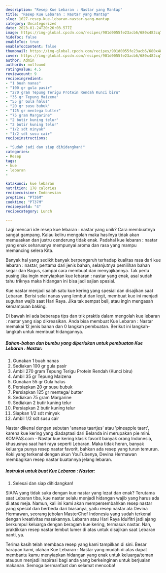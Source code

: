 ```yaml
---
description: "Resep Kue Lebaran : Nastar yang Mantap"
title: "Resep Kue Lebaran : Nastar yang Mantap"
slug: 1027-resep-kue-lebaran-nastar-yang-mantap
category: Uncategorized
date: 2023-01-24T20:26:03.577Z
image: https://img-global.cpcdn.com/recipes/901d0055fe23acb6/680x482cq70/kue-lebaran-nastar-foto-resep-utama.jpg
hideToc: false
enableToc: true
enableTocContent: false
thumbnail: https://img-global.cpcdn.com/recipes/901d0055fe23acb6/680x482cq70/kue-lebaran-nastar-foto-resep-utama.jpg
cover: https://img-global.cpcdn.com/recipes/901d0055fe23acb6/680x482cq70/kue-lebaran-nastar-foto-resep-utama.jpg
author: Admin
authorAv: notfound
ratingvalue: 4.5
reviewcount: 9
recipeingredient:
- "1 buah nanas"
- "100 gr gula pasir"
- "270 gram Tepung Terigu Protein Rendah Kunci biru"
- "35 gr Tepung Maizena"
- "55 gr Gula halus"
- "20 gr susu bubuk"
- "125 gr mentega butter"
- "75 gram Margarine"
- "2 butir kuning telur"
- "2 butir kuning telur"
- "1/2 sdt minyak"
- "1/2 sdt susu cair"
recipeinstructions:

- "Sudah jadi dan siap dihidangkan!"
categories:
- Resep
tags:
- kue
- lebaran
- 

katakunci: kue lebaran  
nutrition: 178 calories
recipecuisine: Indonesian
preptime: "PT36M"
cooktime: "PT37M"
recipeyield: "4"
recipecategory: Lunch

---
```





Lagi mencari ide resep kue lebaran : nastar yang unik? Cara membuatnya sangat gampang. Kalau keliru mengolah maka hasilnya tidak akan memuaskan dan justru cenderung tidak enak. Padahal kue lebaran : nastar yang enak seharusnya mempunyai aroma dan rasa yang mampu memancing selera Kita.





Banyak hal yang sedikit banyak berpengaruh terhadap kualitas rasa dari kue lebaran : nastar, pertama dari jenis bahan, selanjutnya pemilihan bahan segar dan Bagus, sampai cara membuat dan menyajikannya. Tak perlu pusing jika ingin menyiapkan kue lebaran : nastar yang enak,      asal sudah tahu triknya maka hidangan ini bisa jadi sajian spesial.














Kue nastar menjadi salah satu kue kering yang spesial dan disajikan saat Lebaran. Berisi selai nanas yang lembut dan legit, membuat kue ini menjadi suguhan wajib saat Hari Raya. Jika tak sempat beli, atau ingin mengasah kemampuan baking.






Di bawah ini ada beberapa tips dan trik praktis dalam mengolah kue lebaran : nastar yang siap dikreasikan. Anda bisa membuat Kue Lebaran : Nastar memakai 12 jenis bahan dan 0 langkah pembuatan. Berikut ini langkah-langkah untuk membuat hidangannya.

<!--inarticleads1-->

##### Bahan-bahan dan bumbu yang diperlukan untuk pembuatan Kue Lebaran : Nastar:

1. Gunakan 1 buah nanas
1. Sediakan 100 gr gula pasir
1. Ambil 270 gram Tepung Terigu Protein Rendah (Kunci biru)
1. Ambil 35 gr Tepung Maizena
1. Gunakan 55 gr Gula halus
1. Persiapkan 20 gr susu bubuk
1. Persiapkan 125 gr mentega/ butter
1. Sediakan 75 gram Margarine
1. Sediakan 2 butir kuning telur
1. Persiapkan 2 butir kuning telur
1. Siapkan 1/2 sdt minyak
1. Ambil 1/2 sdt susu cair


Nastar dikenal dengan sebutan &#39;ananas taartjes&#39; atau &#39;pineapple taart&#39;, karena kue kering yang diadaptasi dari Belanda ini merupakan pie mini. KOMPAS.com - Nastar kue kering klasik favorit banyak orang Indonesia, khususnya saat hari raya seperti Lebaran. Maka tidak heran, banyak keluarga punya resep nastar favorit, bahkan ada resep yang turun temurun. Koki yang terkenal dengan akun YouTubenya, Devina Hermawan membagikan resep nastar buatannya jelang lebaran. 

<!--inarticleads2-->

##### Instruksi untuk buat Kue Lebaran : Nastar:


1. Selesai dan siap dihidangkan!

SIAPA yang tidak suka dengan kue nastar yang lezat dan enak? Terutama saat Lebaran tiba, kue nastar selalu menjadi hidangan wajib yang harus ada di atas meja. Namun, kali ini kami akan mempersembahkan resep nastar yang spesial dan berbeda dari biasanya, yaitu resep nastar ala Devina Hermawan, seorang jebolan MasterChef Indonesia yang sudah terkenal dengan kreativitas masakannya. Lebaran atau Hari Raya Idulfitri jadi ajang berkumpul keluarga dengan beragam kue kering, termasuk nastar. Nah, praktikkan resep nastar lembut lumer di atas untuk disajikan saat Lebaran nanti, ya. 

Terima kasih telah membaca resep yang kami tampilkan di sini. Besar harapan kami, olahan Kue Lebaran : Nastar yang mudah di atas dapat membantu kamu menyiapkan hidangan yang enak untuk keluarga/teman ataupun menjadi inspirasi bagi anda yang berkeinginan untuk berjualan makanan. Semoga bermanfaat dan selamat mencoba!
